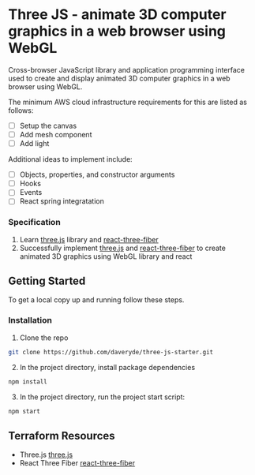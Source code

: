 # Three JS - animate 3D computer graphics in a web browser using WebGL
<p>
  <p>
    Cross-browser JavaScript library and application programming interface used to create and display animated 3D computer graphics in a web browser using WebGL.  
  </p>

  <p>
    The minimum AWS cloud infrastructure requirements for this are listed as follows:
  </p>

  - [ ] Setup the canvas
  - [ ] Add mesh component
  - [ ] Add light

  <p>Additional ideas to implement include:</p>

  - [ ] Objects, properties, and constructor arguments
  - [ ] Hooks
  - [ ] Events
  - [ ] React spring integratation

### Specification

1. Learn [three.js] library and [react-three-fiber]
2. Successfully implement [three.js] and [react-three-fiber] to create animated 3D graphics using WebGL library and react


<!-- GETTING STARTED -->
## Getting Started

To get a local copy up and running follow these steps.

### Installation

1. Clone the repo
```sh
git clone https://github.com/daveryde/three-js-starter.git
```
2. In the project directory, install package dependencies  
```sh
npm install
```
3. In the project directory, run the project start script:
```sh
npm start
```

## Terraform Resources

- Three.js [three.js]
- React Three Fiber [react-three-fiber]


<!-- MARKDOWN LINKS & IMAGES -->
[three.js]: (https://threejs.org/)
[react-three-fiber]: (https://docs.pmnd.rs/react-three-fiber/getting-started/introduction)